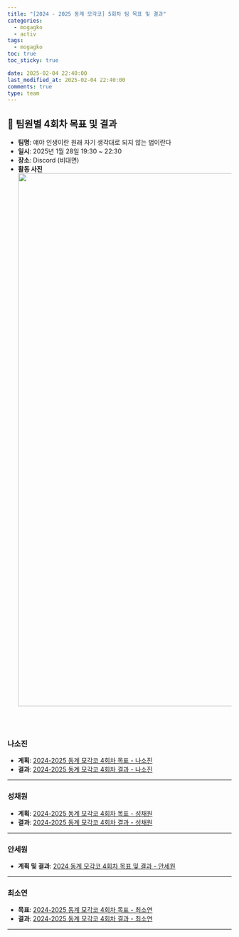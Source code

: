 ```yaml
---
title: "[2024 - 2025 동계 모각코] 5회차 팀 목표 및 결과"
categories:
  - mogagko
  - activ
tags:
  - mogagko
toc: true
toc_sticky: true

date: 2025-02-04 22:40:00
last_modified_at: 2025-02-04 22:40:00
comments: true
type: team
---
```

## 📍 팀원별 4회차 목표 및 결과
- **팀명**: 얘야 인생이란 원래 자기 생각대로 되지 않는 법이란다
- **일시**: 2025년 1월 28일 19:30 ~ 22:30
- **장소**: Discord (비대면)
- **활동 사진**
  <div style="text-align: center;">
  <img width="1196" alt="Image" src="" />
  </div>

<br><br>

### **나소진**
- **계획**: [2024-2025 동계 모각코 4회차 목표 - 나소진]()
- **결과**: [2024-2025 동계 모각코 4회차 결과 - 나소진]()

---

### **성채원**
- **계획**: [2024-2025 동계 모각코 4회차 목표 - 성채원]()
- **결과**: [2024-2025 동계 모각코 4회차 결과 - 성채원]()

---

### **안세원**
- **계획 및 결과**: [2024 동계 모각코 4회차 목표 및 결과 - 안세원]()

---

### **최소연**
- **목표**: [2024-2025 동계 모각코 4회차 목표 - 최소연]()
- **결과**: [2024-2025 동계 모각코 4회차 결과 - 최소연]()

---
<br><br>